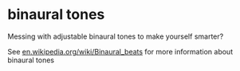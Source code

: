 binaural tones
==============

Messing with adjustable binaural tones to make yourself smarter?

See [en.wikipedia.org/wiki/Binaural_beats](http://en.wikipedia.org/wiki/Binaural_beats) for more information about binaural tones
